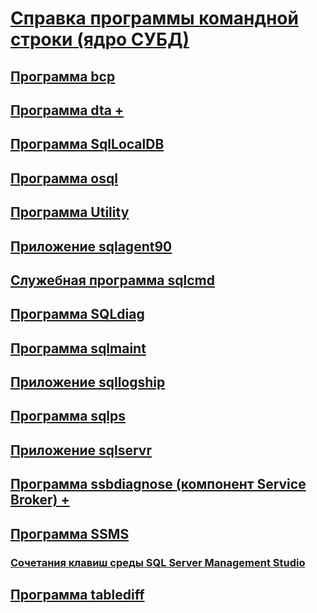 # [Справка программы командной строки (ядро СУБД)](command-prompt-utility-reference-database-engine.md)
## [Программа bcp](bcp-utility.md)
## [Программа dta +](dta/dta-utility.md)
## [Программа SqlLocalDB](sqllocaldb-utility.md)
## [Программа osql](osql-utility.md)
## [Программа Utility](profiler-utility.md)
## [Приложение sqlagent90](sqlagent90-application.md)
## [Служебная программа sqlcmd](sqlcmd-utility.md)
## [Программа SQLdiag](sqldiag-utility.md)
## [Программа sqlmaint](sqlmaint-utility.md)
## [Приложение sqllogship](sqllogship-application.md)
## [Программа sqlps](sqlps-utility.md)
## [Приложение sqlservr](sqlservr-application.md)
## [Программа ssbdiagnose (компонент Service Broker) +](ssbdiagnose/ssbdiagnose-utility-service-broker.md)
## [Программа SSMS](../ssms/ssms-utility.md)
### [Сочетания клавиш среды SQL Server Management Studio](../ssms/sql-server-management-studio-keyboard-shortcuts.md)
## [Программа tablediff](tablediff-utility.md)

